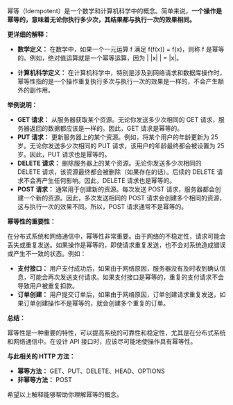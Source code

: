 幂等（Idempotent）是一个数学和计算机科学中的概念。简单来说，**一个操作是幂等的，意味着无论你执行多少次，其结果都与执行一次的效果相同。**

**更详细的解释：**

- **数学定义：** 在数学中，如果一个一元运算 f 满足 f(f(x)) = f(x)，则称 f 是幂等的。例如，绝对值运算就是一个幂等运算，因为 | |x| | = |x|。
    
- **计算机科学定义：** 在计算机科学中，特别是涉及到网络请求和数据库操作时，幂等性指的是一个操作重复执行多次与执行一次的效果是一样的，不会产生额外的副作用。
    

**举例说明：**

- **GET 请求：** 从服务器获取某个资源。无论你发送多少次相同的 GET 请求，服务器返回的数据都应该是一样的。因此，GET 请求是幂等的。
- **PUT 请求：** 更新服务器上的某个资源。例如，将某个用户的年龄更新为 25 岁。无论你发送多少次相同的 PUT 请求，该用户的年龄最终都会被设置为 25 岁。因此，PUT 请求也是幂等的。
- **DELETE 请求：** 删除服务器上的某个资源。无论你发送多少次相同的 DELETE 请求，该资源最终都会被删除（如果存在的话）。后续的 DELETE 请求不会再产生任何影响。因此，DELETE 请求也是幂等的。
- **POST 请求：** 通常用于创建新的资源。每次发送 POST 请求，服务器都会创建一个新的资源。因此，多次发送相同的 POST 请求会创建多个相同的资源，这与执行一次的效果不同。所以，POST 请求通常不是幂等的。

**幂等性的重要性：**

在分布式系统和网络通信中，幂等性非常重要。由于网络的不稳定性，请求可能会丢失或重复发送。如果操作是幂等的，即使请求重复发送，也不会对系统造成错误或产生不一致的状态。例如：

- **支付接口：** 用户支付成功后，如果由于网络原因，服务器没有及时收到确认信息，可能会再次发送支付请求。如果支付接口是幂等的，重复的支付请求不会导致用户被重复扣款。
- **订单创建：** 用户提交订单后，如果由于网络原因，订单创建请求重复发送，如果订单创建操作不是幂等的，就会创建多个重复的订单。

**总结：**

幂等性是一种重要的特性，可以提高系统的可靠性和稳定性，尤其是在分布式系统和网络通信中。在设计 API 接口时，应该尽可能地使操作具有幂等性。

**与此相关的 HTTP 方法：**

- **幂等方法：** GET、PUT、DELETE、HEAD、OPTIONS
- **非幂等方法：** POST

希望以上解释能够帮助你理解幂等的概念。